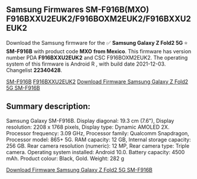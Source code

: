 <h2>Samsung Firmwares SM-F916B(MXO) F916BXXU2EUK2/F916BOXM2EUK2/F916BXXU2EUK2</h2>
Download the Samsung firmware for the ✅ <strong>Samsung Galaxy Z Fold2 5G </strong> ⭐ <strong>SM-F916B</strong> with product code <strong>MXO</strong> <strong> from Mexico</strong>. This firmware has version number PDA <strong>F916BXXU2EUK2</strong> and CSC F916BOXM2EUK2. The operating system of this firmware is Android R , with build date 2021-12-03. Changelist <strong>22340428</strong>.


[SM-F916B](https://samfirm.shop/samsung/model/SM-F916B)
[F916BXXU2EUK2](https://samfirm.shop/samsung/pda/F916BXXU2EUK2)
[Download Firmware Samsung Galaxy Z Fold2 5G SM-F916B](https://samfirm.shop/samsung/firmware/479806)
<h2>Summary description:</h2>
<p>Samsung Galaxy SM-F916B. Display diagonal: 19.3 cm (7.6"), Display resolution: 2208 x 1768 pixels, Display type: Dynamic AMOLED 2X. Processor frequency: 3.09 GHz, Processor family: Qualcomm Snapdragon, Processor model: 865+ 5G. RAM capacity: 12 GB, Internal storage capacity: 256 GB. Rear camera resolution (numeric): 12 MP, Rear camera type: Triple camera. Operating system installed: Android 10.0. Battery capacity: 4500 mAh. Product colour: Black, Gold. Weight: 282 g</p>


[Download Firmware Samsung Galaxy Z Fold2 5G SM-F916B](https://samfirm.shop/samsung/firmware/479806)
